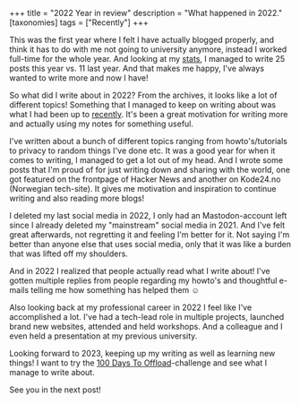 +++
title = "2022 Year in review"
description = "What happened in 2022."
[taxonomies]
tags = ["Recently"]
+++

This was the first year where I felt I have actually blogged properly, and think
it has to do with me not going to university anymore, instead I worked full-time
for the whole year. And looking at my [stats][stats], I managed to write 25
posts this year vs. 11 last year. And that makes me happy, I've always wanted to
write more and now I have!

So what did I write about in 2022? From the archives, it looks like a lot of
different topics! Something that I managed to keep on writing about was what I
had been up to [recently][recently_tag]. It's been a great motivation for
writing more and actually using my notes for something useful.

I've written about a bunch of different topics ranging from howto's/tutorials to
privacy to random things I've done etc. It was a good year for when it comes to
writing, I managed to get a lot out of my head. And I wrote some posts that I'm
proud of for just writing down and sharing with the world, one got featured on
the frontpage of Hacker News and another on Kode24.no (Norwegian tech-site). It
gives me motivation and inspiration to continue writing and also reading more
blogs!

I deleted my last social media in 2022, I only had an Mastodon-account left
since I already deleted my "mainstream" social media in 2021. And I've felt
great afterwards, not regretting it and feeling I'm better for it. Not saying
I'm better than anyone else that uses social media, only that it was like a
burden that was lifted off my shoulders.

And in 2022 I realized that people actually read what I write about! I've gotten
multiple replies from people regarding my howto's and thoughtful e-mails telling
me how something has helped them ☺️

Also looking back at my professional career in 2022 I feel like I've
accomplished a lot. I've had a tech-lead role in multiple projects, launched
brand new websites, attended and held workshops. And a colleague and I even
held a presentation at my previous university.

Looking forward to 2023, keeping up my writing as well as learning new things! I
want to try the [100 Days To Offload][100days]-challenge and see what I manage
to write about.

See you in the next post!

[stats]: @/stats.md
[recently_tag]: /tags/recently/
[100days]: https://100daystooffload.com/
